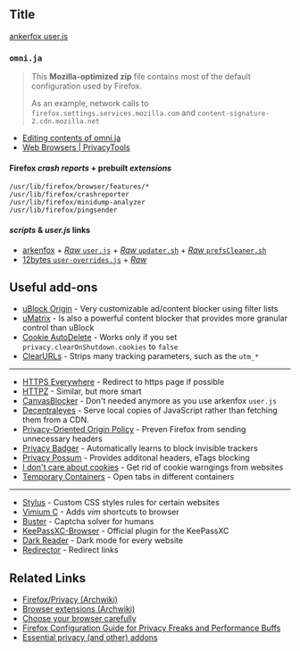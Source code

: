 ## Title

[ankerfox user.js](https://raw.githubusercontent.com/arkenfox/user.js/master/user.js)

### `omni.ja`
> This **Mozilla-optimized zip** file contains most of the default configuration used by Firefox.
>
> As an example, network calls to `firefox.settings.services.mozilla.com` and `content-signature-2.cdn.mozilla.net`

- [Editing contents of omni.ja](https://wiki.archlinux.org/index.php/Firefox/Privacy#Editing_the_contents_of_omni.ja)
- [Web Browsers | PrivacyTools](https://www.privacytools.io/browsers)

#### Firefox *crash reports* + prebuilt *extensions*
```
/usr/lib/firefox/browser/features/*
/usr/lib/firefox/crashreporter
/usr/lib/firefox/minidump-analyzer
/usr/lib/firefox/pingsender
```
#### *scripts* & *user.js* links
- [arkenfox](https://github.com/arkenfox/user.js) +
[*Raw* `user.js`](https://raw.githubusercontent.com/arkenfox/user.js/master/user.js) +
[*Raw* `updater.sh`](https://raw.githubusercontent.com/arkenfox/user.js/master/updater.sh) +
[*Raw* `prefsCleaner.sh`](https://raw.githubusercontent.com/arkenfox/user.js/master/prefsCleaner.sh)
- [12bytes `user-overrides.js`](https://codeberg.org/12bytes.org/Firefox-user.js-supplement) + 
[*Raw*](https://codeberg.org/12bytes.org/Firefox-user.js-supplement/raw/branch/master/user-overrides.js)

## Useful add-ons
- [uBlock Origin](https://addons.mozilla.org/en-US/firefox/addon/ublock-origin/) - Very customizable ad/content blocker using filter lists
- [uMatrix](https://addons.mozilla.org/en-US/firefox/addon/umatrix/) - Is also a powerful content blocker that provides more granular control than uBlock
- [Cookie AutoDelete](https://addons.mozilla.org/en-US/firefox/addon/cookie-autodelete/) - Works only if you set `privacy.clearOnShutdown.cookies` to `false`
- [ClearURLs](https://addons.mozilla.org/en-US/firefox/addon/clearurls/) - Strips many tracking parameters, such as the `utm_*`
---

- [HTTPS Everywhere](https://addons.mozilla.org/en-US/firefox/addon/https-everywhere/) - Redirect to https page if possible
- [HTTPZ](https://addons.mozilla.org/en-US/firefox/addon/httpz/) - Similar, but more smart
- [CanvasBlocker](https://addons.mozilla.org/en-US/firefox/addon/canvasblocker/) - Don't needed anymore as you use arkenfox `user.js`
- [Decentraleyes](https://addons.mozilla.org/en-US/firefox/addon/decentraleyes/) - Serve local copies of JavaScript rather than fetching them from a CDN.
- [Privacy-Oriented Origin Policy](https://addons.mozilla.org/en-US/firefox/addon/privacy-oriented-origin-policy/) - Preven Firefox from sending unnecessary headers
- [Privacy Badger](https://addons.mozilla.org/en-US/firefox/addon/privacy-badger17/) - Automatically learns to block invisible trackers
- [Privacy Possum](https://addons.mozilla.org/en-US/firefox/addon/privacy-possum/) - Provides additonal headers, eTags blocking
- [I don't care about cookies](https://addons.mozilla.org/en-US/firefox/addon/i-dont-care-about-cookies/) - Get rid of cookie warngings from websites
- [Temporary Containers](https://addons.mozilla.org/en-US/firefox/addon/temporary-containers/) - Open tabs in different containers
---

- [Stylus](https://addons.mozilla.org/en-US/firefox/addon/styl-us/) - Custom CSS styles rules for certain websites
- [Vimium C](https://addons.mozilla.org/en-US/firefox/addon/vimium-c/) - Adds *vim* shortcuts to browser
- [Buster](https://addons.mozilla.org/en-US/firefox/addon/buster-captcha-solver/) - Captcha solver for humans
- [KeePassXC-Browser](https://addons.mozilla.org/en-US/firefox/addon/keepassxc-browser/) - Official plugin for the KeePassXC
- [Dark Reader](https://addons.mozilla.org/en-US/firefox/addon/darkreader/) - Dark mode for every website
- [Redirector](https://addons.mozilla.org/en-US/firefox/addon/redirector/) - Redirect links

## Related Links
- [Firefox/Privacy (Archwiki)](https://wiki.archlinux.org/index.php/Firefox/Privacy)
- [Browser extensions (Archwiki)](https://wiki.archlinux.org/index.php/Browser_extensions)
- [Choose your browser carefully](https://unixsheikh.com/articles/choose-your-browser-carefully.html#tweaking-firefox)
- [Firefox Configuration Guide for Privacy Freaks and Performance Buffs](https://12bytes.org/articles/tech/firefox/firefoxgecko-configuration-guide-for-privacy-and-performance-buffs/)
- [Essential privacy (and other) addons](https://digdeeper.neocities.org/ghost/addons.html)
